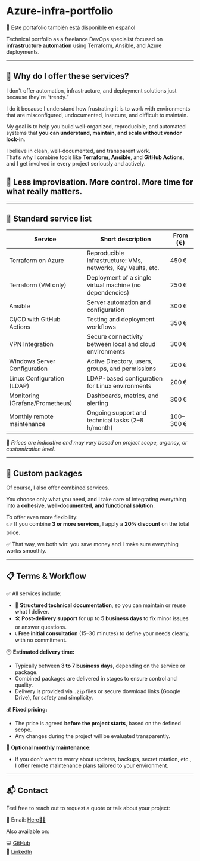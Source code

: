 # Azure-infra-portfolio  
📘 Este portafolio también está disponible en [español](README.md)

Technical portfolio as a freelance DevOps specialist focused on **infrastructure automation** using Terraform, Ansible, and Azure deployments.

---

## 🎯 Why do I offer these services?

I don't offer automation, infrastructure, and deployment solutions just because they're “trendy.”

I do it because I understand how frustrating it is to work with environments that are misconfigured, undocumented, insecure, and difficult to maintain.

My goal is to help you build well-organized, reproducible, and automated systems that **you can understand, maintain, and scale without vendor lock-in**.

I believe in clean, well-documented, and transparent work.  
That’s why I combine tools like **Terraform**, **Ansible**, and **GitHub Actions**, and I get involved in every project seriously and actively.

## 🚀 Less improvisation. More control. More time for what really matters.

---

## 🧰 Standard service list

  | Service                         | Short description                                                  | From (€)    |
  |---------------------------------|--------------------------------------------------------------------|-------------|
  | Terraform on Azure              | Reproducible infrastructure: VMs, networks, Key Vaults, etc.       | 450 €       |
  | Terraform (VM only)             | Deployment of a single virtual machine (no dependencies)           | 250 €       |
  | Ansible                         | Server automation and configuration                                | 300 €       |
  | CI/CD with GitHub Actions       | Testing and deployment workflows                                   | 350 €       |
  | VPN Integration                 | Secure connectivity between local and cloud environments           | 300 €       |
  | Windows Server Configuration    | Active Directory, users, groups, and permissions                   | 200 €       |
  | Linux Configuration (LDAP)      | LDAP-based configuration for Linux environments                    | 200 €       |
  | Monitoring (Grafana/Prometheus) | Dashboards, metrics, and alerting                                  | 300 €       |
  | Monthly remote maintenance      | Ongoing support and technical tasks (2–8 h/month)                  | 100–300 €   |

📌 *Prices are indicative and may vary based on project scope, urgency, or customization level.*

---

## 💼 Custom packages

Of course, I also offer combined services.

You choose only what you need, and I take care of integrating everything into a **cohesive, well-documented, and functional solution**.

To offer even more flexibility:  
👉 If you combine **3 or more services**, I apply a **20% discount** on the total price.

✅ That way, we both win: you save money and I make sure everything works smoothly.

---

## 📋 Terms & Workflow

✅ All services include:

- 📄 **Structured technical documentation**, so you can maintain or reuse what I deliver.
- 🛠️ **Post-delivery support** for up to **5 business days** to fix minor issues or answer questions.
- 📞 **Free initial consultation** (15–30 minutes) to define your needs clearly, with no commitment.

🕒 **Estimated delivery time:**

- Typically between **3 to 7 business days**, depending on the service or package.
- Combined packages are delivered in stages to ensure control and quality.
- Delivery is provided via `.zip` files or secure download links (Google Drive), for safety and simplicity.

💰 **Fixed pricing:**

- The price is agreed **before the project starts**, based on the defined scope.
- Any changes during the project will be evaluated transparently.

🔄 **Optional monthly maintenance:**

- If you don’t want to worry about updates, backups, secret rotation, etc., I offer remote maintenance plans tailored to your environment.

---

## 📬 Contact

Feel free to reach out to request a quote or talk about your project:

📧 Email: [Here🙋‍♂️](mailto:saminfradevops@gmail.com)

Also available on:

💻 [GitHub](https://github.com/S4M73l09)  
🔗 [LinkedIn](https://www.linkedin.com/in/samuelillobaby/)

